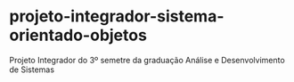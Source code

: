 # projeto-integrador-sistema-orientado-objetos
Projeto Integrador do 3º semetre da graduação Análise e Desenvolvimento de Sistemas
